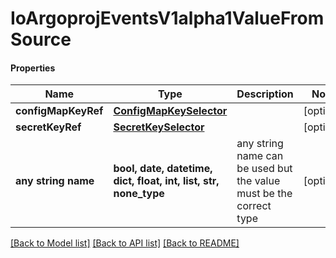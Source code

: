 # IoArgoprojEventsV1alpha1ValueFromSource

#### Properties
Name | Type | Description | Notes
------------ | ------------- | ------------- | -------------
**configMapKeyRef** | [**ConfigMapKeySelector**](ConfigMapKeySelector.md) |  | [optional] 
**secretKeyRef** | [**SecretKeySelector**](SecretKeySelector.md) |  | [optional] 
**any string name** | **bool, date, datetime, dict, float, int, list, str, none_type** | any string name can be used but the value must be the correct type | [optional]

[[Back to Model list]](../README.md#documentation-for-models) [[Back to API list]](../README.md#documentation-for-api-endpoints) [[Back to README]](../README.md)

